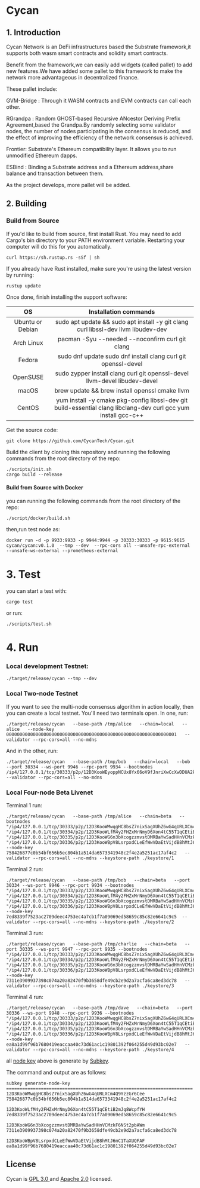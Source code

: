 # Cycan

## 1. Introduction

Cycan Network is an DeFi infrastructures  based the Substrate framework,it supports both wasm smart contracts and solidity smart contracts.

Benefit from the framework,we can easily add widgets (called pallet) to add new features.We have added some pallet to this framework to make the network more advantageous in decentralized finance.

These pallet include:

GVM-Bridge : Through it WASM contracts and EVM contracts can call each other.

RGrandpa : Random GHOST-based Recursive ANcestor Deriving Prefix Agreement,based the Grandpa.By randomly selecting some validator nodes, the number of nodes participating in the consensus is reduced, and the effect of improving the efficiency of the network consensus is achieved.

Frontier: Substrate's Ethereum compatibility layer. It allows you to run unmodified Ethereum dapps.

ESBind : Binding a Substrate address and a Ethereum address,share balance and transaction between them.

As the project develops, more pallet will be added.

## 2. Building

### Build from Source

If you'd like to build from source, first install Rust. You may need to add Cargo's bin directory to your PATH environment variable. Restarting your computer will do this for you automatically.

```
curl https://sh.rustup.rs -sSf | sh
```

If you already have Rust installed, make sure you're using the latest version by running:

```
rustup update
```

Once done, finish installing the support software:

|        OS        |                    Installation commands                     |
| :--------------: | :----------------------------------------------------------: |
| Ubuntu or Debian | sudo apt update && sudo apt install -y git clang curl libssl-dev llvm libudev-dev |
|    Arch Linux    |       pacman -Syu --needed --noconfirm curl git clang        |
|      Fedora      | sudo dnf update sudo dnf install clang curl git openssl-devel |
|     OpenSUSE     | sudo zypper install clang curl git openssl-devel llvm-devel libudev-devel |
|      macOS       |        brew update && brew install openssl cmake llvm        |
|      CentOS      | yum install -y cmake pkg-config libssl-dev git build-essential clang libclang-dev curl gcc yum install gcc-c++ |

Get the source code:

```
git clone https://github.com/CycanTech/Cycan.git
```

Build the client by cloning this repository and running the following commands from the root directory of the repo:

```
./scripts/init.sh
cargo build --release
```

#### Build from Source with Docker

you can running the following commands from the root directory of the repo:

```
./script/docker/build.sh
```

then,run test node as:

```
docker run -d -p 9933:9933 -p 9944:9944 -p 30333:30333 -p 9615:9615 cycan/cycan:v0.1.0  --tmp --dev  --rpc-cors all --unsafe-rpc-external --unsafe-ws-external --prometheus-external
```

# 3. Test

you can start a test with: 

```
cargo test
```

or run:

```
./scripts/test.sh
```

# 4. Run

### Local development Testnet:

```
./target/release/cycan --tmp --dev
```

### Local Two-node Testnet

If you want to see the multi-node consensus algorithm in action locally, then you can create a local testnet. You'll need two terminals open. In one, run:

```
./target/release/cycan   --base-path /tmp/alice   --chain=local   --alice   --node-key 0000000000000000000000000000000000000000000000000000000000000001   --validator --rpc-cors=all --no-mdns
```

And in the other, run:

```
./target/release/cycan   --base-path /tmp/bob   --chain=local   --bob   --port 30334 --ws-port 9946 --rpc-port 9934 --bootnodes /ip4/127.0.0.1/tcp/30333/p2p/12D3KooWEyoppNCUx8Yx66oV9fJnriXwCcXwDDUA2kj6vnc6iDEp   --validator --rpc-cors=all --no-mdns
```

### Local Four-node Beta Livenet

Terminal 1 run:

```
./target/release/cycan   --base-path /tmp/alice   --chain=beta   --bootnodes "/ip4/127.0.0.1/tcp/30333/p2p/12D3KooWMwqgHC8bsZ7nixSagXUhZ6wG4qURLXCm4Q9YzzGr6Cee" "/ip4/127.0.0.1/tcp/30334/p2p/12D3KooWLfM4y2FHZxMrNmyD6Xon4tC55T1qCEtiB2mJq8WcpfYH" "/ip4/127.0.0.1/tcp/30335/p2p/12D3KooWG6n3bXcogzzmvstDMRBaYwSadHHnVCMzkF6NSt2pbAWm" "/ip4/127.0.0.1/tcp/30336/p2p/12D3KooWBpV8LsrpxdCLeEfWwVDaEtVijdB8hMtJ6mC1TaXUQFAF" --node-key 758426877c0b54bf656b5ec804b1a514da6573341948c2f4e2a5251ac17af4c2   --validator --rpc-cors=all --no-mdns --keystore-path ./keystore/1
```

Terminal 2 run:

```
./target/release/cycan   --base-path /tmp/bob   --chain=beta   --port 30334 --ws-port 9946 --rpc-port 9934 --bootnodes "/ip4/127.0.0.1/tcp/30333/p2p/12D3KooWMwqgHC8bsZ7nixSagXUhZ6wG4qURLXCm4Q9YzzGr6Cee" "/ip4/127.0.0.1/tcp/30334/p2p/12D3KooWLfM4y2FHZxMrNmyD6Xon4tC55T1qCEtiB2mJq8WcpfYH" "/ip4/127.0.0.1/tcp/30335/p2p/12D3KooWG6n3bXcogzzmvstDMRBaYwSadHHnVCMzkF6NSt2pbAWm" "/ip4/127.0.0.1/tcp/30336/p2p/12D3KooWBpV8LsrpxdCLeEfWwVDaEtVijdB8hMtJ6mC1TaXUQFAF" --node-key 7ed8339f7523ac2709deec4753ec4a7cb1f7a09069ed58659c85c82e6641c9c5  --validator --rpc-cors=all --no-mdns --keystore-path ./keystore/2
```

Terminal 3 run:

```
./target/release/cycan   --base-path /tmp/charlie   --chain=beta   --port 30335 --ws-port 9947 --rpc-port 9935 --bootnodes "/ip4/127.0.0.1/tcp/30333/p2p/12D3KooWMwqgHC8bsZ7nixSagXUhZ6wG4qURLXCm4Q9YzzGr6Cee" "/ip4/127.0.0.1/tcp/30334/p2p/12D3KooWLfM4y2FHZxMrNmyD6Xon4tC55T1qCEtiB2mJq8WcpfYH" "/ip4/127.0.0.1/tcp/30335/p2p/12D3KooWG6n3bXcogzzmvstDMRBaYwSadHHnVCMzkF6NSt2pbAWm" "/ip4/127.0.0.1/tcp/30336/p2p/12D3KooWBpV8LsrpxdCLeEfWwVDaEtVijdB8hMtJ6mC1TaXUQFAF" --node-key 7311e3909937398c074a20a82470f9b3658dfe49cb2e9d2a7acfa6ca8ed3dc78   --validator --rpc-cors=all --no-mdns --keystore-path ./keystore/3
```

Terminal 4 run:

```
./target/release/cycan   --base-path /tmp/dave   --chain=beta   --port 30336 --ws-port 9948 --rpc-port 9936 --bootnodes "/ip4/127.0.0.1/tcp/30333/p2p/12D3KooWMwqgHC8bsZ7nixSagXUhZ6wG4qURLXCm4Q9YzzGr6Cee" "/ip4/127.0.0.1/tcp/30334/p2p/12D3KooWLfM4y2FHZxMrNmyD6Xon4tC55T1qCEtiB2mJq8WcpfYH" "/ip4/127.0.0.1/tcp/30335/p2p/12D3KooWG6n3bXcogzzmvstDMRBaYwSadHHnVCMzkF6NSt2pbAWm" "/ip4/127.0.0.1/tcp/30336/p2p/12D3KooWBpV8LsrpxdCLeEfWwVDaEtVijdB8hMtJ6mC1TaXUQFAF" --node-key ea8a1d99f96b7680419eaccaa40c73d61ac1c19801392f064255d49d93bc02e7   --validator --rpc-cors=all --no-mdns --keystore-path ./keystore/4
```

all [node key](https://docs.substrate.io/tutorials/get-started/simulate-network/) above is generate by [Subkey](https://docs.substrate.io/reference/command-line-tools/subkey/).

The command and output are as follows:

```
subkey generate-node-key
======================================================================
12D3KooWMwqgHC8bsZ7nixSagXUhZ6wG4qURLXCm4Q9YzzGr6Cee
758426877c0b54bf656b5ec804b1a514da6573341948c2f4e2a5251ac17af4c2

12D3KooWLfM4y2FHZxMrNmyD6Xon4tC55T1qCEtiB2mJq8WcpfYH
7ed8339f7523ac2709deec4753ec4a7cb1f7a09069ed58659c85c82e6641c9c5

12D3KooWG6n3bXcogzzmvstDMRBaYwSadHHnVCMzkF6NSt2pbAWm
7311e3909937398c074a20a82470f9b3658dfe49cb2e9d2a7acfa6ca8ed3dc78

12D3KooWBpV8LsrpxdCLeEfWwVDaEtVijdB8hMtJ6mC1TaXUQFAF
ea8a1d99f96b7680419eaccaa40c73d61ac1c19801392f064255d49d93bc02e7
```

## License

Cycan is [GPL 3.0 ](https://github.com/CycanTech/Cycan/blob/master/LICENSE-GPL3) and [Apache 2.0](https://github.com/CycanTech/Cycan/blob/master/LICENSE-APACHE2) licensed.



